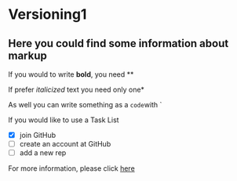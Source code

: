 # Versioning1

## Here you could find some information about markup

If you would to write **bold**, you need **

If prefer *italicized* text you need only one*

As well you can write something as a `code`with `

If you would like to use a Task List

- [x] join GitHub
- [ ] create an account at GitHub
- [ ] add a new rep

For more information, please click [here](https://www.makeuseof.com/tag/mac-terminal-commands-cheat-sheet/)

